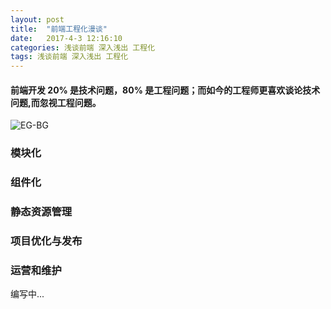 ```yaml
---
layout: post
title:  "前端工程化漫谈"
date:   2017-4-3 12:16:10
categories: 浅谈前端 深入浅出 工程化 
tags: 浅谈前端 深入浅出 工程化
---
```

#### 前端开发 20% 是技术问题，80% 是工程问题；而如今的工程师更喜欢谈论技术问题,而忽视工程问题。

![EG-BG](http://i.imgur.com/a4xu3wR.jpg)

### 模块化

### 组件化

### 静态资源管理

### 项目优化与发布

### 运营和维护

编写中...